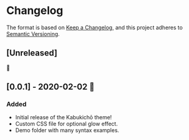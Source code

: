 # Changelog

The format is based on [Keep a Changelog](https://keepachangelog.com/en/1.0.0/),
and this project adheres to [Semantic Versioning](https://semver.org/spec/v2.0.0.html).

## [Unreleased]

🍍

## [0.0.1] - 2020-02-02 🤯

### Added

- Initial release of the Kabukichō theme!
- Custom CSS file for optional glow effect.
- Demo folder with many syntax examples.

